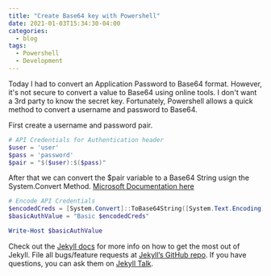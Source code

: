```yaml
---
title: "Create Base64 key with Powershell"
date: 2021-01-03T15:34:30-04:00
categories:
  - blog
tags:
  - Powershell
  - Development
---
```


Today I had to convert an Application Password to Base64 format. However, it's not secure to convert a value to Base64 using online tools. I don't want a 3rd party to know the secret key. Fortunately, Powershell allows a quick method to convert a username and password to Base64.

First create a username and password pair.
```PowerShell
# API Credentials for Authentication header
$user = 'user'
$pass = 'password'
$pair = "$($user):$($pass)"
```
After that we can convert the $pair variable to a Base64 String usign the System.Convert Method. [Microsoft Documentation here](https://docs.microsoft.com/en-us/dotnet/api/system.convert.tobase64string?view=net-5.0)

```PowerShell
# Encode API Credentials
$encodedCreds = [System.Convert]::ToBase64String([System.Text.Encoding]::ASCII.GetBytes($pair))
$basicAuthValue = "Basic $encodedCreds"

Write-Host $basicAuthValue
```




Check out the [Jekyll docs][jekyll-docs] for more info on how to get the most out of Jekyll. File all bugs/feature requests at [Jekyll’s GitHub repo][jekyll-gh]. If you have questions, you can ask them on [Jekyll Talk][jekyll-talk].

[jekyll-docs]: https://jekyllrb.com/docs/home
[jekyll-gh]:   https://github.com/jekyll/jekyll
[jekyll-talk]: https://talk.jekyllrb.com/
